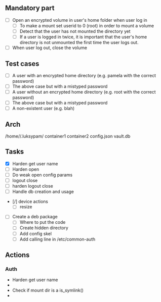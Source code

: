 ## Mandatory part

- [ ] Open an encrypted volume in user's home folder when user log in
	- [ ] To make a mount set userid to 0 (root) in order to mount a volume
	- [ ] Detect that the user has not mounted the directory yet
	- [ ] If a user is logged in twice, it is important that the user's home directory is not unmounted the first time the user logs out.
- [ ] When user log out, close the volume

## Test cases

- [ ] A user with an encrypted home directory (e.g. pamela with the correct password)
- [ ] The above case but with a mistyped password
- [ ] A user without an encrypted home directory (e.g. root with the correct password)
- [ ] The above case but with a mistyped password
- [ ] A non-existent user (e.g. blah)

## Arch

/home/<user>/.luksypam/
	container1
	container2
	config.json
	vault.db

## Tasks

- [x] Harden get user name
- [ ] Harden open
- [ ] Do weak open config params
- [ ] logout close
- [ ] harden logout close
- [ ] Handle db creation and usage
- [/] device actions
	- [ ] resize
- [ ] Create a deb package
	- [ ] Where to put the code
	- [ ] Create hidden directory
	- [ ] Add config skel 
	- [ ] Add calling line in /etc/common-auth

## Actions

### Auth

* Harden get user name
* 
* Check if mount dir is a is_symlink()
* 
